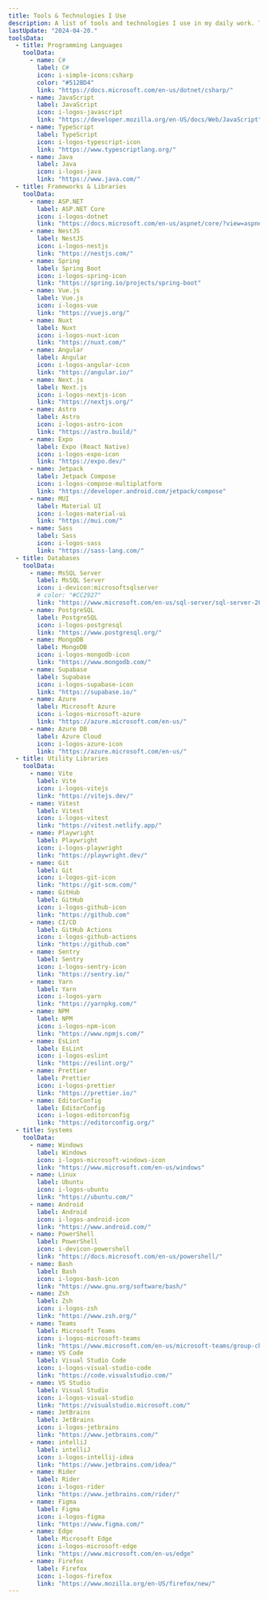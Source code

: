 ```yaml
---
title: Tools & Technologies I Use
description: A list of tools and technologies I use in my daily work. This list is updated regularly.
lastUpdate: "2024-04-20."
toolsData:
  - title: Programming Languages
    toolData:
      - name: C#
        label: C#
        icon: i-simple-icons:csharp
        color: "#512BD4"
        link: "https://docs.microsoft.com/en-us/dotnet/csharp/"
      - name: JavaScript
        label: JavaScript
        icon: i-logos-javascript
        link: "https://developer.mozilla.org/en-US/docs/Web/JavaScript"
      - name: TypeScript
        label: TypeScript
        icon: i-logos-typescript-icon
        link: "https://www.typescriptlang.org/"
      - name: Java
        label: Java
        icon: i-logos-java
        link: "https://www.java.com/"
  - title: Frameworks & Libraries
    toolData:
      - name: ASP.NET
        label: ASP.NET Core
        icon: i-logos-dotnet
        link: "https://docs.microsoft.com/en-us/aspnet/core/?view=aspnetcore-5.0"
      - name: NestJS
        label: NestJS
        icon: i-logos-nestjs
        link: "https://nestjs.com/"
      - name: Spring
        label: Spring Boot
        icon: i-logos-spring-icon
        link: "https://spring.io/projects/spring-boot"
      - name: Vue.js
        label: Vue.js
        icon: i-logos-vue
        link: "https://vuejs.org/"
      - name: Nuxt
        label: Nuxt
        icon: i-logos-nuxt-icon
        link: "https://nuxt.com/"
      - name: Angular
        label: Angular
        icon: i-logos-angular-icon
        link: "https://angular.io/"
      - name: Next.js
        label: Next.js
        icon: i-logos-nextjs-icon
        link: "https://nextjs.org/"
      - name: Astro
        label: Astro
        icon: i-logos-astro-icon
        link: "https://astro.build/"
      - name: Expo
        label: Expo (React Native)
        icon: i-logos-expo-icon
        link: "https://expo.dev/"
      - name: Jetpack
        label: Jetpack Compose
        icon: i-logos-compose-multiplatform
        link: "https://developer.android.com/jetpack/compose"
      - name: MUI
        label: Material UI
        icon: i-logos-material-ui
        link: "https://mui.com/"
      - name: Sass
        label: Sass
        icon: i-logos-sass
        link: "https://sass-lang.com/"
  - title: Databases
    toolData:
      - name: MsSQL Server
        label: MsSQL Server
        icon: i-devicon:microsoftsqlserver
        # color: "#CC2927"
        link: "https://www.microsoft.com/en-us/sql-server/sql-server-2019"
      - name: PostgreSQL
        label: PostgreSQL
        icon: i-logos-postgresql
        link: "https://www.postgresql.org/"
      - name: MongoDB
        label: MongoDB
        icon: i-logos-mongodb-icon
        link: "https://www.mongodb.com/"
      - name: Supabase
        label: Supabase
        icon: i-logos-supabase-icon
        link: "https://supabase.io/"
      - name: Azure
        label: Microsoft Azure
        icon: i-logos-microsoft-azure
        link: "https://azure.microsoft.com/en-us/"
      - name: Azure DB
        label: Azure Cloud
        icon: i-logos-azure-icon
        link: "https://azure.microsoft.com/en-us/"
  - title: Utility Libraries
    toolData:
      - name: Vite
        label: Vite
        icon: i-logos-vitejs
        link: "https://vitejs.dev/"
      - name: Vitest
        label: Vitest
        icon: i-logos-vitest
        link: "https://vitest.netlify.app/"
      - name: Playwright
        label: Playwright
        icon: i-logos-playwright
        link: "https://playwright.dev/"
      - name: Git
        label: Git
        icon: i-logos-git-icon
        link: "https://git-scm.com/"
      - name: GitHub
        label: GitHub
        icon: i-logos-github-icon
        link: "https://github.com"
      - name: CI/CD
        label: GitHub Actions
        icon: i-logos-github-actions
        link: "https://github.com"
      - name: Sentry
        label: Sentry
        icon: i-logos-sentry-icon
        link: "https://sentry.io/"
      - name: Yarn
        label: Yarn
        icon: i-logos-yarn
        link: "https://yarnpkg.com/"
      - name: NPM
        label: NPM
        icon: i-logos-npm-icon
        link: "https://www.npmjs.com/"
      - name: EsLint
        label: EsLint
        icon: i-logos-eslint
        link: "https://eslint.org/"
      - name: Prettier
        label: Prettier
        icon: i-logos-prettier
        link: "https://prettier.io/"
      - name: EditorConfig
        label: EditorConfig
        icon: i-logos-editorconfig
        link: "https://editorconfig.org/"
  - title: Systems
    toolData:
      - name: Windows
        label: Windows
        icon: i-logos-microsoft-windows-icon
        link: "https://www.microsoft.com/en-us/windows"
      - name: Linux
        label: Ubuntu
        icon: i-logos-ubuntu
        link: "https://ubuntu.com/"
      - name: Android
        label: Android
        icon: i-logos-android-icon
        link: "https://www.android.com/"
      - name: PowerShell
        label: PowerShell
        icon: i-devicon-powershell
        link: "https://docs.microsoft.com/en-us/powershell/"
      - name: Bash
        label: Bash
        icon: i-logos-bash-icon
        link: "https://www.gnu.org/software/bash/"
      - name: Zsh
        label: Zsh
        icon: i-logos-zsh
        link: "https://www.zsh.org/"
      - name: Teams
        label: Microsoft Teams
        icon: i-logos-microsoft-teams
        link: "https://www.microsoft.com/en-us/microsoft-teams/group-chat-software"
      - name: VS Code
        label: Visual Studio Code
        icon: i-logos-visual-studio-code
        link: "https://code.visualstudio.com/"
      - name: VS Studio
        label: Visual Studio
        icon: i-logos-visual-studio
        link: "https://visualstudio.microsoft.com/"
      - name: JetBrains
        label: JetBrains
        icon: i-logos-jetbrains
        link: "https://www.jetbrains.com/"
      - name: intelliJ
        label: intelliJ
        icon: i-logos-intellij-idea
        link: "https://www.jetbrains.com/idea/"
      - name: Rider
        label: Rider
        icon: i-logos-rider
        link: "https://www.jetbrains.com/rider/"
      - name: Figma
        label: Figma
        icon: i-logos-figma
        link: "https://www.figma.com/"
      - name: Edge
        label: Microsoft Edge
        icon: i-logos-microsoft-edge
        link: "https://www.microsoft.com/en-us/edge"
      - name: Firefox
        label: Firefox
        icon: i-logos-firefox
        link: "https://www.mozilla.org/en-US/firefox/new/"
---
```

